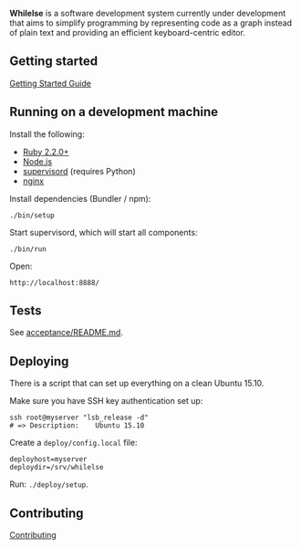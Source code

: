 **Whilelse** is a software development system currently under development
that aims to simplify programming by representing code as a graph instead
of plain text and providing an efficient keyboard-centric editor.

## Getting started

[Getting Started Guide](docs/getting-started.md)

## Running on a development machine

Install the following:

* [Ruby
  2.2.0+](https://www.ruby-lang.org/en/documentation/installation/)
* [Node.js](https://nodejs.org/en/download/package-manager/)
* [supervisord](http://supervisord.org/installing.html) (requires Python)
* [nginx](https://www.nginx.com/resources/wiki/start/topics/tutorials/install/)

Install dependencies (Bundler / npm):

    ./bin/setup

Start supervisord, which will start all components:

    ./bin/run

Open:

    http://localhost:8888/


## Tests

See [acceptance/README.md](acceptance/README.md).

## Deploying

There is a script that can set up everything on a clean Ubuntu 15.10.

Make sure you have SSH key authentication set up:

    ssh root@myserver "lsb_release -d"
    # => Description:    Ubuntu 15.10

Create a `deploy/config.local` file:

    deployhost=myserver
    deploydir=/srv/whilelse

Run: `./deploy/setup`.

## Contributing

[Contributing](docs/contributing.md)
